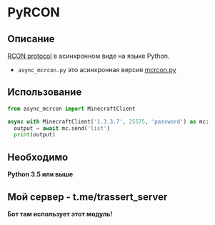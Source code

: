 # PyRCON

## Описание
[RCON protocol](https://wiki.vg/RCON) в асинхронном виде на языке Python.

- `async_mcrcon.py` это асинхронная версия [mcrcon.py](https://github.com/barneygale/MCRcon/blob/master/mcrcon.py)

## Использование
```python
from async_mcrcon import MinecraftClient

async with MinecraftClient('1.3.3.7', 25575, 'password') as mc:
  output = await mc.send('list')
  print(output)
```

## Необходимо
**Python 3.5 или выше**

## Мой сервер - t.me/trassert_server
**Бот там использует этот модуль!**
